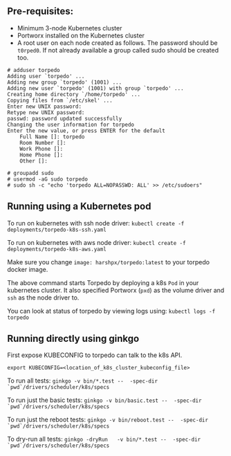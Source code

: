 ## Pre-requisites:
* Minimum 3-node Kubernetes cluster
* Portworx installed on the Kubernetes cluster
* A root user on each node created as follows. The password should be `t0rped0`. If not already available a group called sudo should be created too.
```
# adduser torpedo
Adding user `torpedo' ...
Adding new group `torpedo' (1001) ...
Adding new user `torpedo' (1001) with group `torpedo' ...
Creating home directory `/home/torpedo' ...
Copying files from `/etc/skel' ...
Enter new UNIX password:
Retype new UNIX password:
passwd: password updated successfully
Changing the user information for torpedo
Enter the new value, or press ENTER for the default
	Full Name []: torpedo
	Room Number []:
	Work Phone []:
	Home Phone []:
	Other []:

# groupadd sudo
# usermod -aG sudo torpedo
# sudo sh -c "echo 'torpedo ALL=NOPASSWD: ALL' >> /etc/sudoers"
```

## Running using a Kubernetes pod
To run on kubernetes with ssh node driver: `kubectl create -f deployments/torpedo-k8s-ssh.yaml`

To run on kubernetes with aws node driver: `kubectl create -f deployments/torpedo-k8s-aws.yaml`

Make sure you change `image: harshpx/torpedo:latest` to your torpedo docker image.

The above command starts Torpedo by deploying a k8s `Pod` in your kubernetes cluster.  It also specified Portworx (`pxd`) as the volume driver and `ssh` as the node driver to.

You can look at status of torpedo by viewing logs using: `kubectl logs -f torpedo`

## Running directly using ginkgo

First expose KUBECONFIG to torpedo can talk to the k8s API.

`export KUBECONFIG=<location_of_k8s_cluster_kubeconfig_file>`

To run all tests: ``ginkgo -v bin/*.test --  -spec-dir `pwd`/drivers/scheduler/k8s/specs``

To run just the basic tests: ``ginkgo -v bin/basic.test --  -spec-dir `pwd`/drivers/scheduler/k8s/specs``

To run just the reboot tests: ``ginkgo -v bin/reboot.test --  -spec-dir `pwd`/drivers/scheduler/k8s/specs``

To dry-run all tests: ``ginkgo -dryRun   -v bin/*.test --  -spec-dir `pwd`/drivers/scheduler/k8s/specs``
